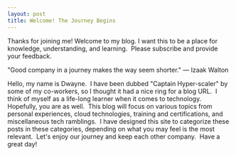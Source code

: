 ```yaml
---
layout: post
title: Welcome! The Journey Begins
---
```


Thanks for joining me! Welcome to my blog. I want this to be a place for knowledge, understanding, and learning.  Please subscribe and provide your feedback.

"Good company in a journey makes the way seem shorter." — Izaak Walton

Hello, my name is Dwayne.  I have been dubbed "Captain Hyper-scaler" by some of my co-workers, so I thought it had a nice ring for a blog URL.  I think of myself as a life-long learner when it comes to technology.  Hopefully, you are as well.  This blog will focus on various topics from personal experiences, cloud technologies, training and certifications, and miscellaneous tech ramblings.  I have designed this site to categorize these posts in these categories, depending on what you may feel is the most relevant.  Let's enjoy our journey and keep each other company.  Have a great day!
